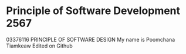 # Principle of Software Development 2567
03376116 PRINCIPLE OF SOFTWARE DESIGN
My name is Poomchana Tiamkeaw
Edited on Github

